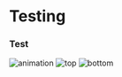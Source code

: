 # Testing

### Test
![animation](https://J58C.github.io/Caps32Project/340/rotating.gif)
![top](https://J58C.github.io/Caps32Project/340/top.png)
![bottom](https://J58C.github.io/Caps32Project/340/bottom.png)
